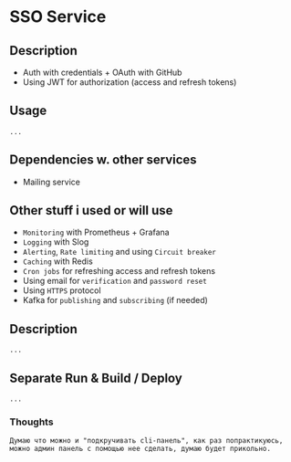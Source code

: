 # SSO Service

## Description
- Auth with credentials + OAuth with GitHub
- Using JWT for authorization (access and refresh tokens)

## Usage
    ...

## Dependencies w. other services
- Mailing service

## Other stuff i used or will use
- `Monitoring` with Prometheus + Grafana
- `Logging` with Slog
- `Alerting`, `Rate limiting` and using `Circuit breaker`
- `Caching` with Redis
- `Cron jobs` for refreshing access and refresh tokens
- Using email for `verification` and `password reset`
- Using `HTTPS` protocol
- Kafka for `publishing` and `subscribing` (if needed)

## Description
    ...

## Separate Run & Build / Deploy
    ...

### Thoughts
    Думаю что можно и "подкручивать cli-панель", как раз попрактикуюсь, можно админ панель с помощью нее сделать, думаю будет прикольно.